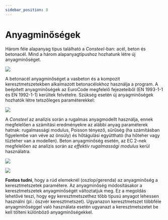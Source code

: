 ```yaml
---
sidebar_position: 8
---
```

# Anyagminőségek

<!-- wp:paragraph {"align":"justify"} -->

Három féle alapanyag típus található a _Consteel_-ban: acél, beton és betonacél. Mind a három alapanyagtípushoz hozhatunk létre új anyagminőséget.

<!-- /wp:paragraph -->

<!-- wp:image {"align":"center","id":34804,"width":395,"height":103,"sizeSlug":"full","linkDestination":"media","className":"is-style-editorskit-rounded"} -->

[![](https://Consteelsoftware.com/wp-content/uploads/2022/04/tab_anyagmin.png)](./img/wp-content-uploads-2022-04-tab_anyagmin.png)

<!-- /wp:image -->

<!-- wp:paragraph {"align":"justify"} -->

A betonacél anyagminőséget a vasbeton és a kompozit keresztmetszetekben alkalmazott betonacélokhoz használja a program. A beépített anyagminőségek az EuroCode megfelelő fejezeteiből (EN 1993-1-1 és EN 1992-1-1) kerültek felvételre. Szükség esetén új anyagminőségek hozhatók létre tetszőleges paraméterekkel:

<!-- /wp:paragraph -->

<!-- wp:image {"align":"center","id":34817,"width":326,"height":279,"sizeSlug":"full","linkDestination":"media","className":"is-style-editorskit-rounded"} -->

[![](https://Consteelsoftware.com/wp-content/uploads/2022/04/dial_anyagmin_uj.png)](./img/wp-content-uploads-2022-04-dial_anyagmin_uj.png)

<!-- /wp:image -->

<!-- wp:paragraph {"align":"justify"} -->

A _Consteel_ az analízis során a rugalmas anyagmodellt használja, ennek megfelelően a számítási eredményekre az alábbi anyag paraméterek hatnak: rugalmassági modulus, Poisson tényező, sűrűség (ha számításban figyelembe van véve az önsúly) és hőtágulási együttható (ha hőteher vagy tűzteher van a modellen). Beton anyagminőség esetén, az EC 2-nek megfelelően az analízis során az _effektív rugalmassági modulus_ kerül használatra.

<!-- /wp:paragraph -->

<!-- wp:columns -->

<!-- wp:column -->

<!-- wp:image {"align":"center","id":34825,"width":326,"height":343,"sizeSlug":"full","linkDestination":"media","className":"is-style-editorskit-rounded"} -->

[![](https://Consteelsoftware.com/wp-content/uploads/2022/04/dial_anyagmin_uj_beton.png)](./img/wp-content-uploads-2022-04-dial_anyagmin_uj_beton.png)

<!-- /wp:image -->

<!-- /wp:column -->

<!-- wp:column -->

<!-- wp:image {"align":"center","id":34833,"width":325,"height":192,"sizeSlug":"full","linkDestination":"media","className":"is-style-editorskit-rounded"} -->

[![](https://Consteelsoftware.com/wp-content/uploads/2022/04/dial_anyagmin_uj_betonvas.png)](./img/wp-content-uploads-2022-04-dial_anyagmin_uj_betonvas.png)

<!-- /wp:image -->

<!-- /wp:column -->

<!-- /wp:columns -->

<!-- wp:paragraph {"align":"justify"} -->

**Fontos tudni**, hogy a rúd elemeknél (oszlop/gerenda) az anyagminőség a keresztmetszetek paramétere. Az anyagminőség módosításakor a keresztmetszetek anyagminőségét változtatjuk meg. Ez a megoldás lehetővé teszi, hogy egy keresztmetszethez több típusú anyagot lehessen használni (pl.: öszvér keresztmetszet). Ugyanazon keresztmetszet többféle anyagminőséggel való használata esetén ugyanazt a keresztmetszetet be kell tölteni különböző anyagminőségekkel.

<!-- /wp:paragraph -->
